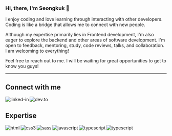  ### Hi, there, I'm Seongkuk 👋

I enjoy coding and love learning through interacting with other developers.
Coding is like a bridge that allows me to connect with new people.

Although my expertise primarily lies in Frontend development, I'm also eager to explore the backend and other areas of software development.
I'm open to feedback, mentoring, study, code reviews, talks, and collaboration. I am welcoming to everything!

Feel free to reach out to me.
I will be waiting for great opportunities to get to know you guys!

---

## Connect with me

[<img align="left" alt="linked-in" src="https://img.shields.io/badge/linkedin-%230077B5.svg?&style=for-the-badge&logo=linkedin&logoColor=white" />](https://www.linkedin.com/in/dev-licokr/)

[<img align="left" alt="dev.to" src="https://img.shields.io/badge/dev.to-0A0A0A?style=for-the-badge&logo=devdotto&logoColor=white" />](https://dev.to/lico)

<br/>

## Expertise
  
<img align="left" alt="html" src="https://img.shields.io/badge/HTML5-E34F26?style=for-the-badge&logo=html5&logoColor=white" />

<img align="left" alt="css3" src="https://img.shields.io/badge/CSS3-1572B6?style=for-the-badge&logo=css3&logoColor=white" />

<img align="left" alt="sass" src="https://img.shields.io/badge/Sass-CC6699?style=for-the-badge&logo=sass&logoColor=white" />

<img align="left" alt="javascript" src="https://img.shields.io/badge/JavaScript-F7DF1E?style=for-the-badge&logo=javascript&logoColor=black" />

<img align="left" alt="typescript" src="https://img.shields.io/badge/TypeScript-007ACC?style=for-the-badge&logo=typescript&logoColor=white" />

<img align="left" alt="typescript" src="https://img.shields.io/badge/React-20232A?style=for-the-badge&logo=react&logoColor=61DAFB" />
